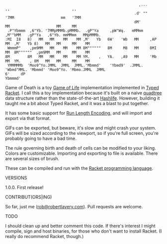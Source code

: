 ```                                                                                                           
                                                            ,...        ,,                            ,,    
                                                          .d' ""      '7MM                     mm   '7MM    
                                                          dM'           MM                     MM     MM    
 .P"Ybmmm  ,6"Yb. '7MMpMMMb.pMMMb.  .gP"Ya     ,pW"Wq.   mMMmm     ,M""bMM   .gP"Ya   ,6"Yb. mmMMmm   MMpMMMb.
:MI  I8   8)   MM   MM    MM    MM ,M'   Yb   6W'   'Wb   MM     ,AP    MM  ,M'   Yb 8)   MM   MM     MM    MM
 WmmmP"    ,pm9MM   MM    MM    MM 8M""""""   8M     M8   MM     8MI    MM  8M""""""  ,pm9MM   MM     MM    MM
8M        8M   MM   MM    MM    MM YM.    ,   YA.   ,A9   MM     'Mb    MM  YM.    , 8M   MM   MM     MM    MM
 YMMMMMb  'Moo9^Yo.JMML  JMML  JMML.'Mbmmd'    'Ybmd9'  .JMML.    'Wbmd"MML. 'Mbmmd' 'Moo9^Yo. 'Mbmo.JMML  JMML
6'     dP
Ybmmmd'
``` 

Game of Death is a toy [Game of Life](https://en.wikipedia.org/wiki/Conway%27s_Game_of_Life) implementation implemented in [Typed Racket](https://docs.racket-lang.org/ts-guide/). I call this a toy implementation because it's built on a naive [quadtree](https://en.wikipedia.org/wiki/Quadtree) data structure rather than the state-of-the-art [Hashlife](https://en.wikipedia.org/wiki/Hashlife). However, building it taught me a bit about Typed Racket, and it was a blast to put together.

It has some basic support for [Run Length Encoding](https://www.conwaylife.com/wiki/Run_Length_Encoded), and will import and export via that format.

GIFs can be exported, but beware, it's slow and might crash your system. GIFs will be sized according to the viewport, so if you're full screen, you're probably going to have a bad time.

The rule governing birth and death of cells can be modified to your liking. Colors are customizable. Importing and exporting to file is available. There are several sizes of brush.

These can be compiled and run with the [Racket programming language](https://racket-lang.org/).

VERSIONS

1.0.0. First release!

CONTRIBUT(ORS|ING)

So far, just me (rob@robertlavery.com). Pull requests are welcome.

TODO

I should clean up and better comment this code. If there's interest I might compile, sign and host binaries, for those who don't want to install Racket. (I really do recommend Racket, though.)
